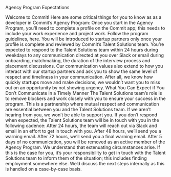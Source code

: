 Agency Program Expectations

Welcome to Commit!
Here are some critical things for you to know as as a developer in Commit’s Agency Program: 
Once you start in the Agency Program, you’ll need to complete a profile on the Commit app; this needs to include your work experience and project work. Follow the program guidelines, here. You will be introduced to startup partners only once your profile is complete and reviewed by Commit’s Talent Solutions team.
You’re expected to respond to the Talent Solutions team within 24 hours during weekdays to any communication directed at you over Slack or email during onboarding,  matchmaking, the duration of the interview process and placement discussions.
Our communication values also extend to how you interact with our startup partners and ask you to show the same level of respect and timeliness in your communication. After all, we know how quickly startups move and make decisions, we wouldn’t want you to miss out on an opportunity by not showing urgency.
What You Can Expect if You Don’t Communicate in a Timely Manner​
The Talent Solutions team’s role is to remove blockers and work closely with you to ensure your success in the program. This is a partnership where mutual respect and communication are essential between you and the Talent Solutions team. If we aren’t hearing from you, we won’t be able to support you. 
If you don’t respond when expected, the Talent Solutions team will be in touch with you in the following cadence:
After 24 hours, the team will reach out via Slack and email in an effort to get in touch with you.
After 48 hours, we’ll send you a warning email.
After 72 hours, we’ll send you a final warning email.
After 5 days of no communication, you will be removed as an active member of the Agency Program.
We understand that extenuating circumstances arise. If this is the case for you, it’s your responsibility to get in touch with the Talent Solutions team to inform them of the situation; this includes finding employment somewhere else. We’d discuss the next steps internally as this is handled on a case-by-case basis.
